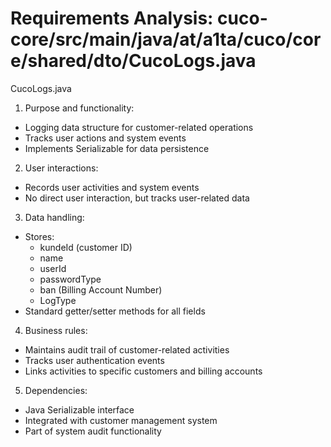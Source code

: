 # Requirements Analysis: cuco-core/src/main/java/at/a1ta/cuco/core/shared/dto/CucoLogs.java

CucoLogs.java
1. Purpose and functionality:
- Logging data structure for customer-related operations
- Tracks user actions and system events
- Implements Serializable for data persistence

2. User interactions:
- Records user activities and system events
- No direct user interaction, but tracks user-related data

3. Data handling:
- Stores:
  - kundeId (customer ID)
  - name
  - userId
  - passwordType
  - ban (Billing Account Number)
  - LogType
- Standard getter/setter methods for all fields

4. Business rules:
- Maintains audit trail of customer-related activities
- Tracks user authentication events
- Links activities to specific customers and billing accounts

5. Dependencies:
- Java Serializable interface
- Integrated with customer management system
- Part of system audit functionality